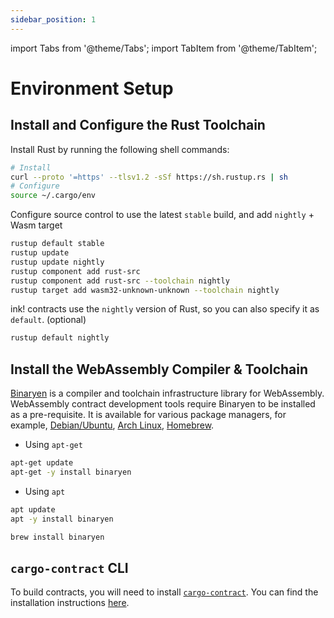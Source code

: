 ```yaml
---
sidebar_position: 1
---
```


import Tabs from '@theme/Tabs';
import TabItem from '@theme/TabItem';

# Environment Setup

## Install and Configure the Rust Toolchain

Install Rust by running the following shell commands:

```bash
# Install
curl --proto '=https' --tlsv1.2 -sSf https://sh.rustup.rs | sh
# Configure
source ~/.cargo/env
```

Configure source control to use the latest `stable` build, and add `nightly` + Wasm target

```bash
rustup default stable
rustup update
rustup update nightly
rustup component add rust-src
rustup component add rust-src --toolchain nightly
rustup target add wasm32-unknown-unknown --toolchain nightly
```

ink! contracts use the `nightly` version of Rust, so you can also specify it as `default`. (optional)

```bash
rustup default nightly
```

## Install the WebAssembly Compiler & Toolchain

[Binaryen](https://github.com/WebAssembly/binaryen) is a compiler and toolchain infrastructure library for WebAssembly.
WebAssembly contract development tools require Binaryen to be installed as a pre-requisite.
It is available for various package managers, for example, [Debian/Ubuntu](https://tracker.debian.org/pkg/binaryen), [Arch Linux](https://archlinux.org/packages/community/x86_64/binaryen/), [Homebrew](https://formulae.brew.sh/formula/binaryen).

<Tabs>
<TabItem value="Debian/Ubuntu" label="Debian/Ubuntu" default>

- Using `apt-get`
```sh
apt-get update
apt-get -y install binaryen
```

- Using `apt`
```sh
apt update
apt -y install binaryen
```

</TabItem>

<TabItem value="MacOS" label="MacOS" default>

```sh
brew install binaryen
```

</TabItem>
</Tabs>


## `cargo-contract` CLI

To build contracts, you will need to install [`cargo-contract`](https://github.com/paritytech/cargo-contract). You can find the installation instructions [here](https://github.com/paritytech/cargo-contract#installation).
